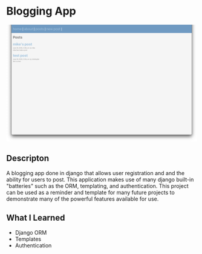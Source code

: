 # Blogging App

![screenshot](blogging-app.png)

## Descripton
A blogging app done in django that allows user registration and and the ability for users to post.
This application makes use of many django built-in "batteries" such as the ORM, templating, and authentication.
This project can be used as a reminder and template for many future projects to demonstrate many of the powerful features available for use.

## What I Learned
- Django ORM
- Templates
- Authentication
